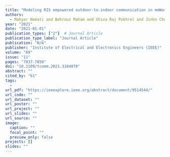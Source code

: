 ```yaml
---
title: "Modeling RIS empowered outdoor-to-indoor communication in mmWave cellular networks"
authors:
  - Mahyar Nemati and Behrouz Maham and Shiva Raj Pokhrel and Jinho Choi
year: "2021"
date: "2021-01-01"
publication_types: ["2"]  # Journal Article
publication_type_label: "Journal Article"
publication: "N/A"
publisher: "Institute of Electrical and Electronics Engineers (IEEE)"
volume: "69"
issue: "11"
pages: "7837-7850"
doi: "10.1109/tcomm.2021.3104878"
abstract: ""
cited_by: "61"
tags:
  - 
url_pdf: "https://ieeexplore.ieee.org/abstract/document/9514544/"
url_code: ""
url_dataset: ""
url_poster: ""
url_project: ""
url_slides: ""
url_source: ""
image:
  caption: ""
  focal_point: ""
  preview_only: false
projects: []
slides: ""
---
```

